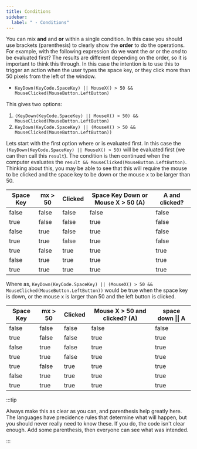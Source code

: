 ```yaml
---
title: Conditions
sidebar:
  label: " - Conditions"
---
```


You can mix **and** and **or** within a single condition. In this case you should use brackets (parenthesis) to clearly show the **order** to do the operations. For example, with the following expression do we want the *or* or the *and* to be evaluated first? The results are different depending on the order, so it is important to think this through. In this case the intention is to use this to trigger an action when the user types the space key, or they click more than 50 pixels from the left of the window.

- `KeyDown(KeyCode.SpaceKey) || MouseX() > 50 && MouseClicked(MouseButton.LeftButton)`

This gives two options:

1. `(KeyDown(KeyCode.SpaceKey) || MouseX() > 50) && MouseClicked(MouseButton.LeftButton)`
2. `KeyDown(KeyCode.SpaceKey) || (MouseX() > 50 && MouseClicked(MouseButton.LeftButton))`

Lets start with the first option where or is evaluated first. In this case the `(KeyDown(KeyCode.SpaceKey) || MouseX() > 50)` will be evaluated first (we can then call this `result`). The condition is then continued when the computer evaluates the `result && MouseClicked(MouseButton.LeftButton)`. Thinking about this, you may be able to see that this will require the mouse to be clicked and the space key to be down or the mouse x to be larger than 50.

| Space Key | mx > 50 | Clicked | Space Key Down or Mouse X > 50 (A) | A and clicked? |
| --- | --- | --- | --- | --- |
| false | false | false | false | false |
| true | false | false | true | false |
| false | true | false | true | false |
| true | true | false | true | false |
| true | false | true | true | true |
| false | true | true | true | true |
| true | true | true | true | true |

Where as, `KeyDown(KeyCode.SpaceKey) || (MouseX() > 50 && MouseClicked(MouseButton.LeftButton))` would be true when the space key is down, or the mouse x is larger than 50 and the left button is clicked.

| Space Key | mx > 50 | Clicked | Mouse X > 50 and clicked? (A) | space down \|\| A |
| --- | --- | --- | --- | --- |
| false | false | false | false | false |
| true | false | false | true | true |
| false | true | false | true | true |
| true | true | false | true | true |
| true | false | true | true | true |
| false | true | true | true | true |
| true | true | true | true | true |

:::tip

Always make this as clear as you can, and parenthesis help greatly here. The languages have precidence rules that determine what will happen, but you should never really need to know these. If you do, the code isn't clear enough. Add some parenthesis, then everyone can see what was intended.

:::

